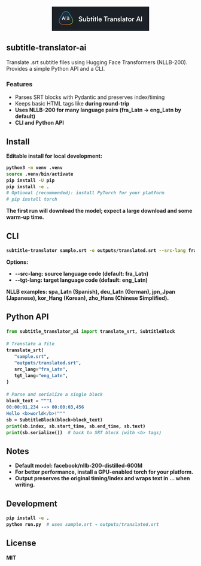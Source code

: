 <p align="center">
  <img src="assets/logo.png" alt="subtitle-translator-ai" width="260">
</p>

## subtitle-translator-ai

Translate .srt subtitle files using Hugging Face Transformers (NLLB-200). Provides a simple Python API and a CLI.

### Features

- Parses SRT blocks with Pydantic and preserves index/timing
- Keeps basic HTML tags like <b> during round-trip
- Uses NLLB-200 for many language pairs (fra_Latn → eng_Latn by default)
- CLI and Python API

## Install

Editable install for local development:

```bash
python3 -m venv .venv
source .venv/bin/activate
pip install -U pip
pip install -e .
# Optional (recommended): install PyTorch for your platform
# pip install torch
```

The first run will download the model; expect a large download and some warm-up time.

## CLI

```bash
subtitle-translator sample.srt -o outputs/translated.srt --src-lang fra_Latn --tgt-lang eng_Latn
```

Options:

- --src-lang: source language code (default: fra_Latn)
- --tgt-lang: target language code (default: eng_Latn)

NLLB examples: spa_Latn (Spanish), deu_Latn (German), jpn_Jpan (Japanese), kor_Hang (Korean), zho_Hans (Chinese Simplified).

## Python API

```python
from subtitle_translator_ai import translate_srt, SubtitleBlock

# Translate a file
translate_srt(
   "sample.srt",
   "outputs/translated.srt",
   src_lang="fra_Latn",
   tgt_lang="eng_Latn",
)

# Parse and serialize a single block
block_text = """1
00:00:01,234 --> 00:00:03,456
Hello <b>world</b>!"""
sb = SubtitleBlock(block=block_text)
print(sb.index, sb.start_time, sb.end_time, sb.text)
print(sb.serialize())  # back to SRT block (with <b> tags)
```

## Notes

- Default model: facebook/nllb-200-distilled-600M
- For better performance, install a GPU-enabled torch for your platform.
- Output preserves the original timing/index and wraps text in <b>…</b> when writing.

## Development

```bash
pip install -e .
python run.py  # uses sample.srt → outputs/translated.srt
```

## License

MIT

